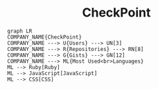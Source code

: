 <h1 align="center">CheckPoint</h1>

```mermaid
graph LR
COMPANY_NAME{CheckPoint}
COMPANY_NAME ---> U{Users} ---> UN[3]
COMPANY_NAME ---> R{Repositories} ---> RN[8]
COMPANY_NAME ---> G{Gists} ---> GN[12]
COMPANY_NAME ---> ML{Most Used<br>Languages}
ML --> Ruby[Ruby]
ML --> JavaScript[JavaScript]
ML --> CSS[CSS]
```
